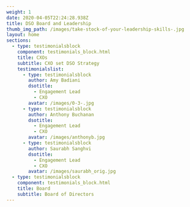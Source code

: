 ```yaml
---
weight: 1
date: 2020-04-05T22:24:28.938Z
title: DSO Board and Leadership
thumb_img_path: /images/take-stock-of-your-leadership-skills-.jpg
layout: home
sections:
  - type: testimonialsblock
    component: testimonials_block.html
    title: CXOs
    subtitle: CXO set DSO Strategy
    testimonialslist:
      - type: testimonialsblock
        author: Amy Badiani
        dsotitle:
          - Engagement Lead
          - CXO
        avatar: /images/0-3-.jpg
      - type: testimonialsblock
        author: Anthony Buchanan
        dsotitle:
          - Engagement Lead
          - CXO
        avatar: /images/anthonyb.jpg
      - type: testimonialsblock
        author: Saurabh Sanghvi
        dsotitle:
          - Engagement Lead
          - CXO
        avatar: /images/saurabh_orig.jpg
  - type: testimonialsblock
    component: testimonials_block.html
    title: Board
    subtitle: Board of Directors
---
```


